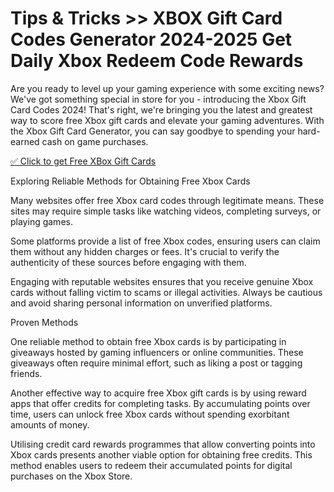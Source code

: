 # Tips & Tricks >> XBOX Gift Card Codes Generator 2024-2025 Get Daily Xbox Redeem Code Rewards

Are you ready to level up your gaming experience with some exciting news? We've got something special in store for you - introducing the Xbox Gift Card Codes 2024! That's right, we're bringing you the latest and greatest way to score free Xbox gift cards and elevate your gaming adventures. With the Xbox Gift Card Generator, you can say goodbye to spending your hard-earned cash on game purchases.

[✅ Click to get Free XBox Gift Cards](https://appbitly.com/get-free-Gift-card)

Exploring Reliable Methods for Obtaining Free Xbox Cards

Many websites offer free Xbox card codes through legitimate means. These sites may require simple tasks like watching videos, completing surveys, or playing games.

Some platforms provide a list of free Xbox codes, ensuring users can claim them without any hidden charges or fees. It's crucial to verify the authenticity of these sources before engaging with them.

Engaging with reputable websites ensures that you receive genuine Xbox cards without falling victim to scams or illegal activities. Always be cautious and avoid sharing personal information on unverified platforms.

Proven Methods

One reliable method to obtain free Xbox cards is by participating in giveaways hosted by gaming influencers or online communities. These giveaways often require minimal effort, such as liking a post or tagging friends.

Another effective way to acquire free Xbox gift cards is by using reward apps that offer credits for completing tasks. By accumulating points over time, users can unlock free Xbox cards without spending exorbitant amounts of money.

Utilising credit card rewards programmes that allow converting points into Xbox cards presents another viable option for obtaining free credits. This method enables users to redeem their accumulated points for digital purchases on the Xbox Store.
